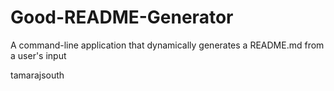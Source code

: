 # Good-README-Generator
A command-line application that dynamically generates a README.md from a user's input

tamarajsouth